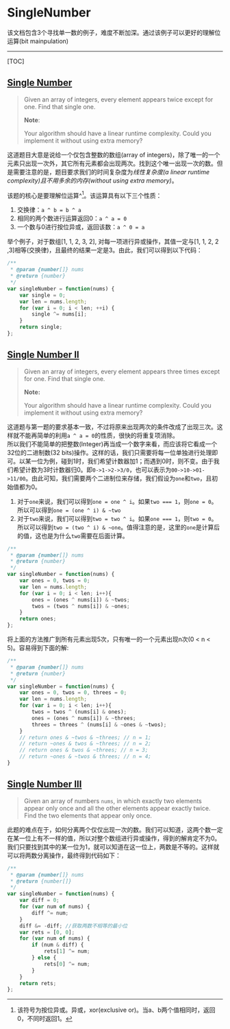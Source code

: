 # SingleNumber
该文档包含3个寻找单一数的例子，难度不断加深。通过该例子可以更好的理解位运算(bit mainpulation)

---

[TOC]

## [Single Number][1]

>Given an array of integers, every element appears twice except for one. Find that single one.
> 
>**Note**:
>
>Your algorithm should have a linear runtime complexity. Could you implement  it without using extra memory? 

这道题目大意是说给一个仅包含整数的数组(array of integers)，除了唯一的一个元素只出现一次外，其它所有元素都会出现两次。找到这个唯一出现一次的数。但是需要注意的是，题目要求我们的时间复杂度为*线性复杂度(a linear runtime complexity)*且*不用多余的内存(without using extra memory)*。

该题的核心是要理解位运算^[^xor]。该运算具有以下三个性质：

1. 交换律：`a ^ b = b ^ a`
2. 相同的两个数进行运算返回0：`a ^ a = 0`
3. 一个数与0进行按位异或，返回该数：`a ^ 0 = a`

举个例子，对于数组[1, 1, 2, 3, 2], 对每一项进行异或操作，其值一定与[1, 1, 2, 2 ,3]相等(交换律)，且最终的结果一定是3。由此，我们可以得到以下代码：

```js
/**
 * @param {number[]} nums
 * @return {number}
 */
var singleNumber = function(nums) {
    var single = 0;
    var len = nums.length;
    for (var i = 0; i < len; ++i) {
        single ^= nums[i];
    }
    return single;
};
```

## [Single Number II][2]

>Given an array of integers, every element appears three times except for one. Find that single one.
>
>**Note:**
>
>Your algorithm should have a linear runtime complexity. Could you implement it without using extra memory?

这道题与第一题的要求基本一致，不过将原来出现两次的条件改成了出现三次。这样就不能再简单的利用`a ^ a = 0`的性质，很快的将重复项消除。  
所以我们不能简单的把整数(Integer)再当成一个数字来看，而应该将它看成一个32位的二进制数(32 bits)操作。这样的话，我们只需要将每一位单独进行处理即可。以某一位为例，碰到1时，我们希望计数器加1；而遇到0时，则不变。由于我们希望计数为3时计数器归0。即`0->1->2->3/0`，也可以表示为`00->10->01->11/00`。由此可知，我们需要两个二进制位来存储，我们假设为`one`和`two`，且初始值都为0。

1. 对于`one`来说，我们可以得到`one = one ^ i`。如果`two === 1`，则`one = 0`。所以可以得到`one = (one ^ i) & ~two`
2. 对于`two`来说，我们可以得到`two = two ^ i`。如果`one === 1`，则`two = 0`。所以可以得到`two = (two ^ i) & ~one`。值得注意的是，这里的`one`是计算后的值，这也是为什么`two`需要在后面计算。


```js
/**
 * @param {number[]} nums
 * @return {number}
 */
var singleNumber = function(nums) {
    var ones = 0, twos = 0;
    var len = nums.length;
    for (var i = 0; i < len; i++){
        ones = (ones ^ nums[i]) & ~twos;
        twos = (twos ^ nums[i]) & ~ones;
    }
    return ones;
};
```

将上面的方法推广到所有元素出现5次，只有唯一的一个元素出现n次(0 < n < 5)。容易得到下面的解:

```js
/**
 * @param {number[]} nums
 * @return {number}
 */
var singleNumber = function(nums) {
    var ones = 0, twos = 0, threes = 0;
    var len = nums.length;
    for (var i = 0; i < len; i++){
        twos = twos ^ (nums[i] & ones);
        ones = (ones ^ nums[i]) & ~threes;
        threes = threes ^ (nums[i] & ~ones & ~twos);
    }
    // return ones & ~twos & ~threes; // n = 1;
    // return ~ones & twos & ~threes; // n = 2;
    // return ones & twos & ~threes; // n = 3;
    // return ~ones & ~twos & threes; // n = 4;
}
```

## [Single Number III][3]
> Given an array of numbers `nums`, in which exactly two elements appear only once and all the other elements appear exactly twice. Find the two elements that appear only once.

此题的难点在于，如何分离两个仅仅出现一次的数。我们可以知道，这两个数一定在某一位上有不一样的值，所以对整个数组进行异或操作，得到的解肯定不为0。我们只要找到其中的某一位为1，就可以知道在这一位上，两数是不等的。这样就可以将两数分离操作，最终得到代码如下：

```js
/**
 * @param {number[]} nums
 * @return {number[]}
 */
var singleNumber = function(nums) {
    var diff = 0;
    for (var num of nums) {
        diff ^= num;
    }
    diff &= -diff; //获取两数不相等的最小位
    var rets = [0, 0];
    for (var num of nums) {
        if (num & diff) {
            rets[1] ^= num;
        } else {
            rets[0] ^= num;
        }
    }
    return rets;
};
```

<!-- links -->
[1]: https://leetcode.com/problems/single-number/
[2]: https://leetcode.com/problems/single-number-ii/
[3]: https://leetcode.com/problems/single-number-iii/

<!-- comments -->
[^xor]: 该符号为按位异或。异或，xor(exclusive or)。当a、b两个值相同时，返回0，不同时返回1。
[^xor cal]: `[1, 1, 2, 3, 2]`可以转换为`[1, 1, 2, 2, 3]`,最终得到那个唯一出现一次的数。
[^bit]: 这里的ones用来存储计数器的1位置的值，twos用来存储计数器2位置的值
